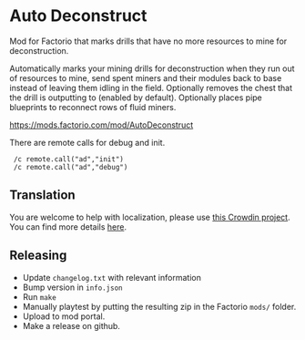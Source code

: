 # Auto Deconstruct
Mod for Factorio that marks drills that have no more resources to mine for deconstruction.

Automatically marks your mining drills for deconstruction when they run out of resources to mine, send spent miners and their modules back to base instead of leaving them idling in the field.
Optionally removes the chest that the drill is outputting to (enabled by default).
Optionally places pipe blueprints to reconnect rows of fluid miners.

https://mods.factorio.com/mod/AutoDeconstruct

 There are remote calls for debug and init.

     /c remote.call("ad","init")
     /c remote.call("ad","debug")

## Translation

You are welcome to help with localization, please use [this Crowdin project](https://crowdin.com/project/factorio-mods-localization). You can find more details [here](https://github.com/dima74/factorio-mods-localization#how-to-translate-using-crowdin).

## Releasing
- Update `changelog.txt` with relevant information
- Bump version in `info.json`
- Run `make`
- Manually playtest by putting the resulting zip in the Factorio `mods/` folder.
- Upload to mod portal.
- Make a release on github.

